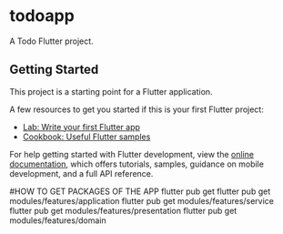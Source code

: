 # todoapp

A Todo Flutter project.

## Getting Started

This project is a starting point for a Flutter application.

A few resources to get you started if this is your first Flutter project:

- [Lab: Write your first Flutter app](https://docs.flutter.dev/get-started/codelab)
- [Cookbook: Useful Flutter samples](https://docs.flutter.dev/cookbook)

For help getting started with Flutter development, view the
[online documentation](https://docs.flutter.dev/), which offers tutorials,
samples, guidance on mobile development, and a full API reference.


#HOW TO GET PACKAGES OF THE APP 
flutter pub get
flutter pub get modules/features/application
flutter pub get modules/features/service
flutter pub get modules/features/presentation
flutter pub get modules/features/domain